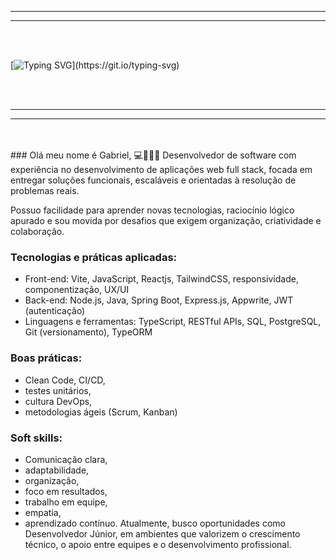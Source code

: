 
<br><br>
<hr><hr>
<br><br>

[![Typing SVG](https://readme-typing-svg.demolab.com?font=Exo&weight=4000&size=22&pause=1000&color=00F722&center=true&vCenter=true&random=true&width=435&separator=%3C&lines=....Welcome+to+my+Profile....%3CSystem.println(%22Hello+World%22);%3Cconsole.log('Hello+World');)](https://git.io/typing-svg)

<br><br>
<hr><hr>
<br><br>
### Olá meu nome é Gabriel,
💻👩🏽‍💻 Desenvolvedor de software com experiência no desenvolvimento de aplicações web full stack, focada em entregar soluções funcionais, escaláveis e orientadas à resolução de problemas reais.

Possuo facilidade para aprender novas tecnologias, raciocínio lógico apurado e sou movida por desafios que exigem organização, criatividade e colaboração.

### Tecnologias e práticas aplicadas:
- Front-end: Vite, JavaScript, Reactjs, TailwindCSS, responsividade, componentização, UX/UI
- Back-end: Node.js, Java, Spring Boot, Express.js, Appwrite, JWT (autenticação)
- Linguagens e ferramentas: TypeScript, RESTful APIs, SQL, PostgreSQL, Git (versionamento), TypeORM
### Boas práticas:
- Clean Code, CI/CD,
- testes unitários,
- cultura DevOps,
- metodologias ágeis (Scrum, Kanban)
### Soft skills:
- Comunicação clara,
- adaptabilidade,
- organização,
- foco em resultados,
- trabalho em equipe,
- empatia,
- aprendizado contínuo.
Atualmente, busco oportunidades como Desenvolvedor Júnior, em ambientes que valorizem o crescimento técnico, o apoio entre equipes e o desenvolvimento profissional.
